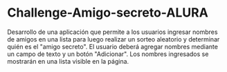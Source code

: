 # Challenge-Amigo-secreto-ALURA
Desarrollo de una aplicación que permite a los usuarios ingresar nombres de amigos en una lista para luego realizar un sorteo aleatorio y determinar quién es el "amigo secreto".  El usuario deberá agregar nombres mediante un campo de texto y un botón "Adicionar". Los nombres ingresados se mostrarán en una lista visible en la página.
